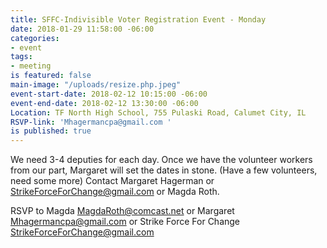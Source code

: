 ```yaml
---
title: SFFC-Indivisible Voter Registration Event - Monday
date: 2018-01-29 11:58:00 -06:00
categories:
- event
tags:
- meeting
is featured: false
main-image: "/uploads/resize.php.jpeg"
event-start-date: 2018-02-12 10:15:00 -06:00
event-end-date: 2018-02-12 13:30:00 -06:00
Location: TF North High School, 755 Pulaski Road, Calumet City, IL
RSVP-link: 'Mhagermancpa@gmail.com '
is published: true
---
```


We need 3-4 deputies for each day. Once we have the volunteer workers from our part, Margaret will set the dates in stone. (Have a few volunteers, need some more) Contact Margaret Hagerman or [StrikeForceForChange@gmail.com](StrikeForceForChange@gmail.com) or Magda Roth.  


RSVP to Magda [MagdaRoth@comcast.net](MagdaRoth@comcast.net)
or Margaret [Mhagermancpa@gmail.com](Mhagermancpa@gmail.com)
or Strike Force For Change [StrikeForceForChange@gmail.com](StrikeForceForChange@gmail.com)
